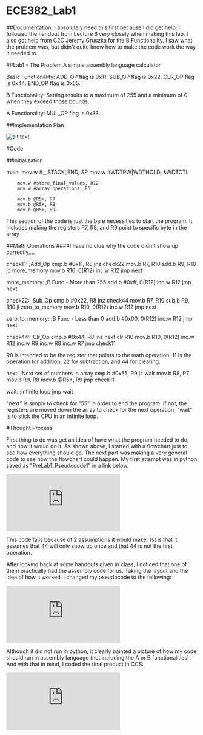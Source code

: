 ECE382_Lab1
===========

##Documentation:
I absolutely need this first because I did get help. I followed the handout from Lecture 6 very closely when making this lab.  I also got help from C2C Jeremy Gruszka for the B Functionality.  I saw what the problem was, but didn't quite know how to make the code work the way it needed to.

##Lab1 - The Problem
A simple assembly language calculator

Basic Functionality:
ADD-OP flag is 0x11.
SUB_OP flag is 0x22.
CLR_OP flag is 0x44.
END_OP flag is 0x55.

B Functionality:
Setting results to a maximum of 255 and a minimum of 0 when they exceed those bounds.
   
A Functionality:
MUL_OP flag is 0x33.
   
##Implementation Plan

![alt text](https://raw.githubusercontent.com/NathanRuprecht/ECE382_Lab1/master/PreLab1_Flowchart.JPG "Lab1 FLowChart")

#Code

##Initialization


main:
        mov.w #__STACK_END, SP
        mov.w #WDTPW|WDTHOLD, &WDTCTL

		mov.w #store_final_values, R12
		mov.w #array_operations, R5

		mov.b @R5+, R7
		mov.b @R5+, R8
		mov.b @R5+, R9

This section of the code is just the bare necessities to start the program.  It includes making the registers R7, R8, and R9 point to specific byte in the array

##Math Operations
####I have no clue why the code didn't show up correctly....

check11: ;Add_Op
		cmp.b #0x11, R8
		jnz check22
		mov.b R7, R10
		add.b R9, R10
		jc more_memory
		mov.b R10, 0(R12)
		inc.w R12
		jmp next

more_memory: ;B Func - More than 255
		add.b #0xff, 0(R12)
		inc.w R12
		jmp next

check22: ;Sub_Op
		cmp.b #0x22, R8
		jnz check44
		mov.b R7, R10
		sub.b R9, R10
		jl zero_to_memory
		mov.b R10, 0(R12)
		inc.w R12
		jmp next

zero_to_memory: ;B Func - Less than 0
		add.b #0x00, 0(R12)
		inc.w R12
		jmp next

check44: ;Clr_Op
		cmp.b #0x44, R8
		jnz next
		clr R10
		mov.b R10, 0(R12)
		inc.w R12
		inc.w R9
		inc.w R8
		inc.w R7
		jmp check11

R8 is intended to be the register that points to the math operation. 11 is the operation for addition, 22 for subtraction, and 44 for clearing.


next: ;Next set of numbers in array
		cmp.b #0x55, R9
		jz wait
		mov.b R8, R7
		mov.b R9, R8
		mov.b @R5+, R9
		jmp check11

wait: ;infinite loop
		jmp wait
		


"next" is simply to check for "55" in order to end the program.  If not, the registers are moved down the array to check for the next operation.  "wait" is to stick the CPU in an infinite loop.


#Thought Process

First thing to do was get an idea of have what the program needed to do, and how it would do it.  As shown above, I started with a flowchart just to see how everything should go.  The next part was making a very general code to see how the flowchart could happen.  My first attempt was in python saved as "PreLab1_Pseudocode1" in a link below.

![PseudoCode1](https://raw.githubusercontent.com/NathanRuprecht/ECE382_Lab1/master/PreLab1_Pseudocode1.py "Pseudo1")

This code fails because of 2 assumptions it would make.  1st is that it assumes that 44 will only show up once and that 44 is not the first operation.

After looking back at some handouts given in class, I noticed that one of them practically had the assembly code for us.  Taking the layout and the idea of how it worked, I changed my pseudocode to the following:

![PseudoCode2](https://raw.githubusercontent.com/NathanRuprecht/ECE382_Lab1/master/PreLab1_Pseudocode2.py "Pseudo2")

Although it did not run in python, it clearly painted a picture of how my code should run in assembly language (not including the A or B functionalities).  And with that in mind, I coded the final product in CCS:

![Final Program](https://raw.githubusercontent.com/NathanRuprecht/ECE382_Lab1/master/Ruprecht_Lab1.asm "Final Program")
